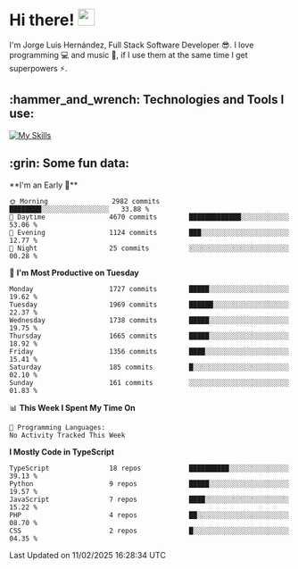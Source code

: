 <h1 align="left">
 <abc>
  <br>Hi there! <img src="https://user-images.githubusercontent.com/42378118/110234147-e3259600-7f4e-11eb-95be-0c4047144dea.gif" width="30"><br>
 </abc>
</h1>

I'm Jorge Luis Hernández, Full Stack Software Developer :sunglasses:. I love programming :computer: and music :musical_score:, if I use them at the same time I get superpowers :zap:. 


<h2 align="left">:hammer_and_wrench: Technologies and Tools I use:</h2>

[![My Skills](https://skillicons.dev/icons?i=js,ts,html,css,py,vue,react,next,nest,postgres,mysql)](https://skillicons.dev)

<h2 align="left">:grin: Some fun data:</h2>
<!--START_SECTION:waka-->
**I'm an Early 🐤** 

```text
🌞 Morning                2982 commits        ████████░░░░░░░░░░░░░░░░░   33.88 % 
🌆 Daytime                4670 commits        █████████████░░░░░░░░░░░░   53.06 % 
🌃 Evening                1124 commits        ███░░░░░░░░░░░░░░░░░░░░░░   12.77 % 
🌙 Night                  25 commits          ░░░░░░░░░░░░░░░░░░░░░░░░░   00.28 % 
```
📅 **I'm Most Productive on Tuesday** 

```text
Monday                   1727 commits        █████░░░░░░░░░░░░░░░░░░░░   19.62 % 
Tuesday                  1969 commits        ██████░░░░░░░░░░░░░░░░░░░   22.37 % 
Wednesday                1738 commits        █████░░░░░░░░░░░░░░░░░░░░   19.75 % 
Thursday                 1665 commits        █████░░░░░░░░░░░░░░░░░░░░   18.92 % 
Friday                   1356 commits        ████░░░░░░░░░░░░░░░░░░░░░   15.41 % 
Saturday                 185 commits         █░░░░░░░░░░░░░░░░░░░░░░░░   02.10 % 
Sunday                   161 commits         ░░░░░░░░░░░░░░░░░░░░░░░░░   01.83 % 
```


📊 **This Week I Spent My Time On** 

```text
💬 Programming Languages: 
No Activity Tracked This Week
```

**I Mostly Code in TypeScript** 

```text
TypeScript               18 repos            ██████████░░░░░░░░░░░░░░░   39.13 % 
Python                   9 repos             █████░░░░░░░░░░░░░░░░░░░░   19.57 % 
JavaScript               7 repos             ████░░░░░░░░░░░░░░░░░░░░░   15.22 % 
PHP                      4 repos             ██░░░░░░░░░░░░░░░░░░░░░░░   08.70 % 
CSS                      2 repos             █░░░░░░░░░░░░░░░░░░░░░░░░   04.35 % 
```




 Last Updated on 11/02/2025 16:28:34 UTC
<!--END_SECTION:waka-->
